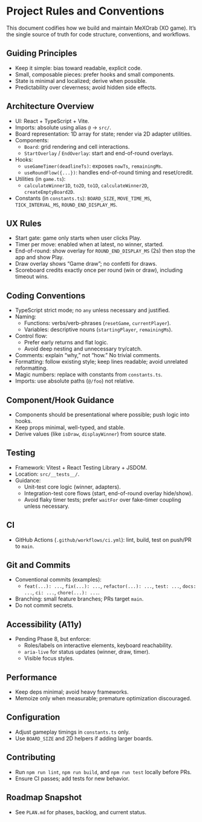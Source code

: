 # Project Rules and Conventions

This document codifies how we build and maintain MeXOrab (XO game). It’s the single source of truth for code structure, conventions, and workflows.

## Guiding Principles
- Keep it simple: bias toward readable, explicit code.
- Small, composable pieces: prefer hooks and small components.
- State is minimal and localized; derive when possible.
- Predictability over cleverness; avoid hidden side effects.

## Architecture Overview
- UI: React + TypeScript + Vite.
- Imports: absolute using alias `@` → `src/`.
- Board representation: 1D array for state; render via 2D adapter utilities.
- Components:
  - `Board`: grid rendering and cell interactions.
  - `StartOverlay` / `EndOverlay`: start and end-of-round overlays.
- Hooks:
  - `useGameTimer(deadlineTs)`: exposes `nowTs`, `remainingMs`.
  - `useRoundFlow({...})`: handles end-of-round timing and reset/credit.
- Utilities (in `game.ts`):
  - `calculateWinner1D`, `to2D`, `to1D`, `calculateWinner2D`, `createEmptyBoard2D`.
- Constants (in `constants.ts`): `BOARD_SIZE`, `MOVE_TIME_MS`, `TICK_INTERVAL_MS`, `ROUND_END_DISPLAY_MS`.

## UX Rules
- Start gate: game only starts when user clicks Play.
- Timer per move: enabled when at latest, no winner, started.
- End-of-round: show overlay for `ROUND_END_DISPLAY_MS` (2s) then stop the app and show Play.
- Draw overlay shows “Game draw”; no confetti for draws.
- Scoreboard credits exactly once per round (win or draw), including timeout wins.

## Coding Conventions
- TypeScript strict mode; no `any` unless necessary and justified.
- Naming:
  - Functions: verbs/verb-phrases (`resetGame`, `currentPlayer`).
  - Variables: descriptive nouns (`startingPlayer`, `remainingMs`).
- Control flow:
  - Prefer early returns and flat logic.
  - Avoid deep nesting and unnecessary try/catch.
- Comments: explain “why,” not “how.” No trivial comments.
- Formatting: follow existing style; keep lines readable; avoid unrelated reformatting.
- Magic numbers: replace with constants from `constants.ts`.
- Imports: use absolute paths (`@/foo`) not relative.

## Component/Hook Guidance
- Components should be presentational where possible; push logic into hooks.
- Keep props minimal, well-typed, and stable.
- Derive values (like `isDraw`, `displayWinner`) from source state.

## Testing
- Framework: Vitest + React Testing Library + JSDOM.
- Location: `src/__tests__/`.
- Guidance:
  - Unit-test core logic (winner, adapters).
  - Integration-test core flows (start, end-of-round overlay hide/show).
  - Avoid flaky timer tests; prefer `waitFor` over fake-timer coupling unless necessary.

## CI
- GitHub Actions (`.github/workflows/ci.yml`): lint, build, test on push/PR to `main`.

## Git and Commits
- Conventional commits (examples):
  - `feat(...): ...`, `fix(...): ...`, `refactor(...): ...`, `test: ...`, `docs: ...`, `ci: ...`, `chore(...): ...`.
- Branching: small feature branches; PRs target `main`.
- Do not commit secrets.

## Accessibility (A11y)
- Pending Phase 8, but enforce:
  - Roles/labels on interactive elements, keyboard reachability.
  - `aria-live` for status updates (winner, draw, timer).
  - Visible focus styles.

## Performance
- Keep deps minimal; avoid heavy frameworks.
- Memoize only when measurable; premature optimization discouraged.

## Configuration
- Adjust gameplay timings in `constants.ts` only.
- Use `BOARD_SIZE` and 2D helpers if adding larger boards.

## Contributing
- Run `npm run lint`, `npm run build`, and `npm run test` locally before PRs.
- Ensure CI passes; add tests for new behavior.

## Roadmap Snapshot
- See `PLAN.md` for phases, backlog, and current status.
